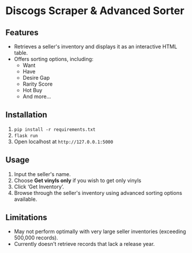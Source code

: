 # Discogs Scraper & Advanced Sorter

## Features

- Retrieves a seller's inventory and displays it as an interactive HTML table.
- Offers sorting options, including:
  - Want
  - Have
  - Desire Gap
  - Rarity Score
  - Hot Buy
  - And more...

## Installation

1. `pip install -r requirements.txt`
2. `flask run`
3. Open localhost at `http://127.0.0.1:5000`

## Usage

1. Input the seller's name.
2. Choose **Get vinyls only** if you wish to get only vinyls
3. Click ‘Get Inventory’.
4. Browse through the seller's inventory using advanced sorting options available.

## Limitations

- May not perform optimally with very large seller inventories (exceeding 500,000 records).
- Currently doesn't retrieve records that lack a release year.

